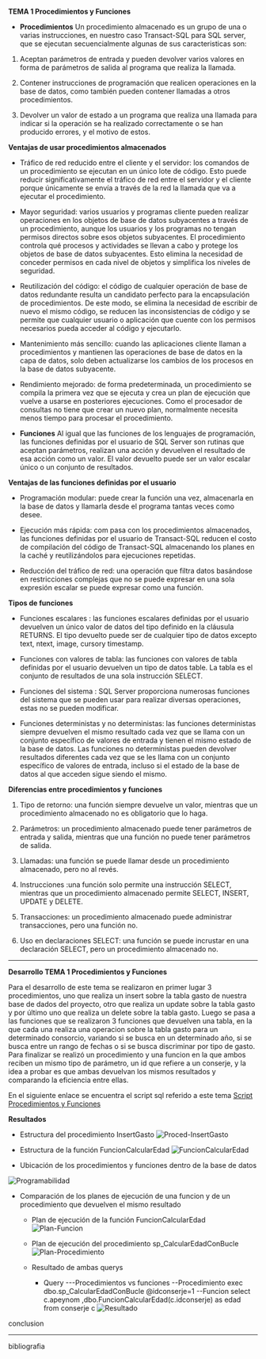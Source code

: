 
**TEMA 1 Procedimientos y Funciones** 

+ **Procedimientos** 
Un procedimiento almacenado es un grupo de una o varias instrucciones, en nuestro caso Transact-SQL para SQL server, que se ejecutan secuencialmente algunas de sus caracteristicas son:

1. Aceptan parámetros de entrada y pueden devolver varios valores en forma de parámetros de salida al programa que realiza la llamada.

2. Contener instrucciones de programación que realicen operaciones en la base de datos, como también pueden contener llamadas a otros procedimientos.

3. Devolver un valor de estado a un programa que realiza una llamada para indicar si la operación se ha realizado correctamente o se han producido errores, y el motivo de estos.


**Ventajas de usar procedimientos almacenados**

* Tráfico de red reducido entre el cliente y el servidor: los comandos de un procedimiento se ejecutan en un único lote de código. Esto puede reducir significativamente el tráfico de red entre el servidor y el cliente porque únicamente se envía a través de la red la llamada que va a ejecutar el procedimiento.

* Mayor seguridad: varios usuarios y programas cliente pueden realizar operaciones en los objetos de base de datos subyacentes a través de un procedimiento, aunque los usuarios y los programas no tengan permisos directos sobre esos objetos subyacentes. El procedimiento controla qué procesos y actividades se llevan a cabo y protege los objetos de base de datos subyacentes. Esto elimina la necesidad de conceder permisos en cada nivel de objetos y simplifica los niveles de seguridad.

* Reutilización del código: el código de cualquier operación de base de datos redundante resulta un candidato perfecto para la encapsulación de procedimientos. De este modo, se elimina la necesidad de escribir de nuevo el mismo código, se reducen las inconsistencias de código y se permite que cualquier usuario o aplicación que cuente con los permisos necesarios pueda acceder al código y ejecutarlo.

* Mantenimiento más sencillo: cuando las aplicaciones cliente llaman a procedimientos y mantienen las operaciones de base de datos en la capa de datos, solo deben actualizarse los cambios de los procesos en la base de datos subyacente.

* Rendimiento mejorado: de forma predeterminada, un procedimiento se compila la primera vez que se ejecuta y crea un plan de ejecución que vuelve a usarse en posteriores ejecuciones. Como el procesador de consultas no tiene que crear un nuevo plan, normalmente necesita menos tiempo para procesar el procedimiento.

+ **Funciones** 
Al igual que las funciones de los lenguajes de programación, las funciones definidas por el usuario de SQL Server son rutinas que aceptan parámetros, realizan una acción y devuelven el resultado de esa acción como un valor. El valor devuelto puede ser un valor escalar único o un conjunto de resultados.

**Ventajas de las funciones definidas por el usuario**

* Programación modular: puede crear la función una vez, almacenarla en la base de datos y llamarla desde el programa tantas veces como desee.

* Ejecución más rápida: com pasa con los procedimientos almacenados, las funciones definidas por el usuario de Transact-SQL reducen el costo de compilación del código de Transact-SQL almacenando los planes en la caché y reutilizándolos para ejecuciones repetidas.

* Reducción del tráfico de red: una operación que filtra datos basándose en restricciones complejas que no se puede expresar en una sola expresión escalar se puede expresar como una función.

**Tipos de funciones**

* Funciones escalares : las funciones escalares definidas por el usuario devuelven un único valor de datos del tipo definido en la cláusula RETURNS. El tipo devuelto puede ser de cualquier tipo de datos excepto text, ntext, image, cursory timestamp.

* Funciones con valores de tabla: las funciones con valores de tabla definidas por el usuario devuelven un tipo de datos table. La tabla es el conjunto de resultados de una sola instrucción SELECT.

* Funciones del sistema : SQL Server proporciona numerosas funciones del sistema que se pueden usar para realizar diversas operaciones, estas no se pueden modificar.

* Funciones deterministas y no deterministas: las funciones deterministas siempre devuelven el mismo resultado cada vez que se llama con un conjunto específico de valores de entrada y tienen el mismo estado de la base de datos. Las funciones no deterministas pueden devolver resultados diferentes cada vez que se les llama con un conjunto específico de valores de entrada, incluso si el estado de la base de datos al que acceden sigue siendo el mismo.


**Diferencias entre procedimientos y funciones**

1. Tipo de retorno: una función siempre devuelve un valor, mientras que un procedimiento almacenado no es obligatorio que lo haga.

2. Parámetros: un procedimiento almacenado puede tener parámetros de entrada y salida, mientras que una función no puede tener parámetros de salida.

3. Llamadas: una función se puede llamar desde un procedimiento almacenado, pero no al revés.

4. Instrucciones :una función solo permite una instrucción SELECT, mientras que un procedimiento almacenado permite SELECT, INSERT, UPDATE y DELETE.

5. Transacciones: un procedimiento almacenado puede administrar transacciones, pero una función no.

6. Uso en declaraciones SELECT: una función se puede incrustar en una declaración SELECT, pero un procedimiento almacenado no. 
 

-------
**Desarrollo TEMA 1 Procedimientos y Funciones** 

Para el desarrollo de este tema se realizaron en primer lugar 3 procedimientos, uno que realiza un insert sobre la tabla gasto de nuestra base de dados del proyecto, otro que realiza un update sobre la tabla gasto y por último uno que realiza un delete sobre la tabla gasto.
Luego se pasa a las funciones que se realizaron 3 funciones que devuelven una tabla, en la que cada una realiza una operacion sobre la tabla gasto para un determinado consorcio, variando si se busca en un determinado año, si se busca entre un rango de fechas o si se busca discriminar por tipo de gasto.
Para finalizar se realizó un procedimiento y una funcion en la que ambos reciben un mismo tipo de parámetro, un id que refiere a un conserje, y la idea a probar es que ambas devuelvan los mismos resultados y comparando la eficiencia entre ellas.

En el siguiente enlace se encuentra el script sql referido a este tema
[Script Procedimientos y Funciones](https://github.com/TongaCasla/Proyecto_Consorcio_BaseDatos1/blob/main/script/Prodecimiento%20y%20Funciones/Prodecimientos.sql)

**Resultados**
+ Estructura del procedimiento InsertGasto
![Proced-InsertGasto](https://github.com/TongaCasla/Proyecto_Consorcio_BaseDatos1/blob/main/doc/Procedimientos_Funciones/Procedimiento.jpg)

+ Estructura de la función FuncionCalcularEdad
![FuncionCalcularEdad](https://github.com/TongaCasla/Proyecto_Consorcio_BaseDatos1/blob/main/doc/Procedimientos_Funciones/Funcion.jpg)

+ Ubicación de los procedimientos y funciones dentro de la base de datos

![Programabilidad](https://github.com/TongaCasla/Proyecto_Consorcio_BaseDatos1/blob/main/doc/Procedimientos_Funciones/ubicacionProceYFunc.jpg)

+ Comparación de los planes de ejecución de una funcion y de un procedimiento que devuelven el mismo resultado

    * Plan de ejecución de la función FuncionCalcularEdad
    ![Plan-Funcion](https://github.com/TongaCasla/Proyecto_Consorcio_BaseDatos1/blob/main/doc/Procedimientos_Funciones/PlanFuncion.jpg)

    * Plan de ejecución del procedimiento sp_CalcularEdadConBucle
    ![Plan-Procedimiento](https://github.com/TongaCasla/Proyecto_Consorcio_BaseDatos1/blob/main/doc/Procedimientos_Funciones/PlanProcedimiento.jpg)

    * Resultado de ambas querys
        * Query
        ---Procedimientos vs funciones
        --Procedimiento 
        exec dbo.sp_CalcularEdadConBucle @idconserje=1
        --Funcion
        select c.apeynom ,dbo.FuncionCalcularEdad(c.idconserje) as edad  from conserje c
    ![Resultado](https://github.com/TongaCasla/Proyecto_Consorcio_BaseDatos1/blob/main/doc/Procedimientos_Funciones/Resultado.jpg)


conclusion



-----
bibliografia